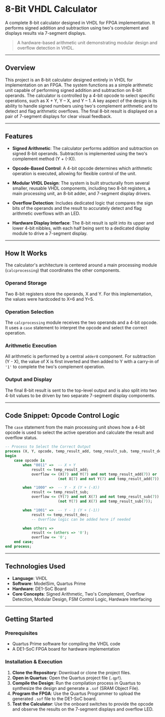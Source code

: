 # 8-Bit VHDL Calculator

A complete 8-bit calculator designed in VHDL for FPGA implementation. It performs signed addition and subtraction using two's complement and displays results via 7-segment displays.

> A hardware-based arithmetic unit demonstrating modular design and overflow detection in VHDL.

---

## Overview

This project is an 8-bit calculator designed entirely in VHDL for implementation on an FPGA. The system functions as a simple arithmetic unit capable of performing signed addition and subtraction on 8-bit operands. The calculator is controlled by a 4-bit opcode to select specific operations, such as X + Y, Y – X, and Y – 1. A key aspect of the design is its ability to handle signed numbers using two's complement arithmetic and to detect and flag arithmetic overflows. The final 8-bit result is displayed on a pair of 7-segment displays for clear visual feedback.

---

## Features

- **Signed Arithmetic**: The calculator performs addition and subtraction on signed 8-bit operands. Subtraction is implemented using the two's complement method (Y + (-X)).

- **Opcode-Based Control**: A 4-bit opcode determines which arithmetic operation is executed, allowing for flexible control of the unit.

- **Modular VHDL Design**: The system is built structurally from several smaller, reusable VHDL components, including two 8-bit registers, a main processing unit, an 8-bit adder, and 7-segment display drivers.

- **Overflow Detection**: Includes dedicated logic that compares the sign bits of the operands and the result to accurately detect and flag arithmetic overflows with an LED.

- **Hardware Display Interface**: The 8-bit result is split into its upper and lower 4-bit nibbles, with each half being sent to a dedicated display module to drive a 7-segment display.

---

## How It Works

The calculator's architecture is centered around a main processing module (`calcprocessing`) that coordinates the other components.

### Operand Storage

Two 8-bit registers store the operands, X and Y. For this implementation, the values were hardcoded to X=6 and Y=5.

### Operation Selection

The `calcprocessing` module receives the two operands and a 4-bit opcode. It uses a `case` statement to interpret the opcode and select the correct operation.

### Arithmetic Execution

All arithmetic is performed by a central `adder8` component. For subtraction (Y - X), the value of X is first inverted and then added to Y with a carry-in of `'1'` to complete the two's complement operation.

### Output and Display

The final 8-bit result is sent to the top-level output and is also split into two 4-bit values to be driven by two separate 7-segment display components.

---

## Code Snippet: Opcode Control Logic

The `case` statement from the main processing unit shows how a 4-bit opcode is used to select the active operation and calculate the result and overflow status.

```vhdl
-- Process to Select the Correct Output
process (X, Y, opcode, temp_result_add, temp_result_sub, temp_result_dec)
begin
    case opcode is
        when "0011" =>  -- X + Y
            result <= temp_result_add;
            overflow <= (X(7) and Y(7) and not temp_result_add(7)) or
                        (not X(7) and not Y(7) and temp_result_add(7));

        when "1000" =>  -- Y - X (Y + (-X))
            result <= temp_result_sub;
            overflow <= (Y(7) and not X(7) and not temp_result_sub(7)) or
                        (not Y(7) and X(7) and temp_result_sub(7));

        when "1001" =>  -- Y - 1 (Y + (-1))
            result <= temp_result_dec;
            -- Overflow logic can be added here if needed

        when others =>
            result <= (others => '0');
            overflow <= '0';
    end case;
end process;
```

---

## Technologies Used

- **Language**: VHDL
- **Software**: ModelSim, Quartus Prime
- **Hardware**: DE1-SoC Board
- **Core Concepts**: Signed Arithmetic, Two's Complement, Overflow Detection, Modular Design, FSM Control Logic, Hardware Interfacing

---

## Getting Started

### Prerequisites

- Quartus Prime software for compiling the VHDL code
- A DE1-SoC FPGA board for hardware implementation

### Installation & Execution

1. **Clone the Repository**: Download or clone the project files.
2. **Open in Quartus**: Open the Quartus project file (`.qpf`).
3. **Compile the Design**: Run the compilation process in Quartus to synthesize the design and generate a `.sof` (SRAM Object File).
4. **Program the FPGA**: Use the Quartus Programmer to upload the generated `.sof` file to the DE1-SoC board.
5. **Test the Calculator**: Use the onboard switches to provide the opcode and observe the results on the 7-segment displays and overflow LED.

